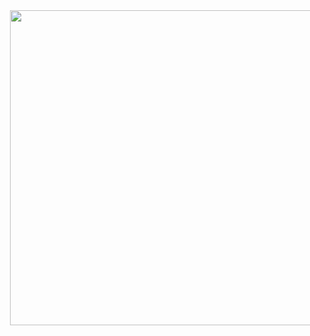 <div style="width:100%;height:0;padding-bottom:100%;position:relative;" align="center">
  <img src="https://media.giphy.com/media/3pHrwP0Lg9t8NqiLWY/giphy.gif" width="100%" height="100%" style="position:absolute" frameBorder="0" class="giphy-embed" allowFullScreen></img>
</div>
